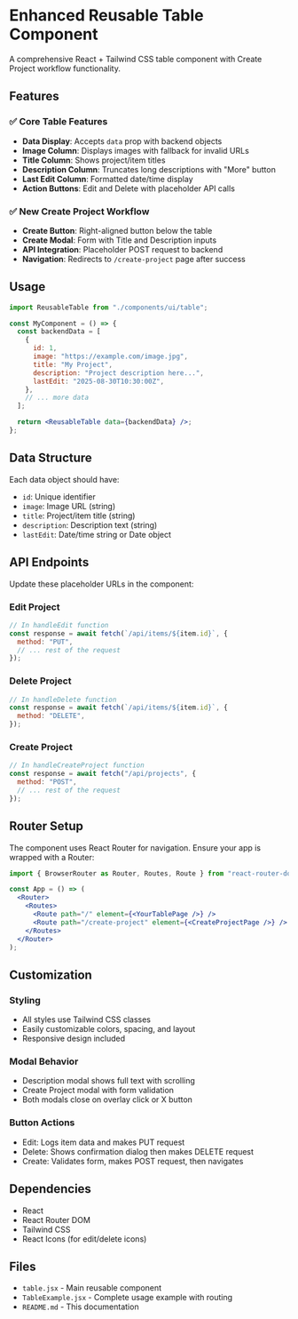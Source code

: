 # Enhanced Reusable Table Component

A comprehensive React + Tailwind CSS table component with Create Project workflow functionality.

## Features

### ✅ **Core Table Features**

- **Data Display**: Accepts `data` prop with backend objects
- **Image Column**: Displays images with fallback for invalid URLs
- **Title Column**: Shows project/item titles
- **Description Column**: Truncates long descriptions with "More" button
- **Last Edit Column**: Formatted date/time display
- **Action Buttons**: Edit and Delete with placeholder API calls

### ✅ **New Create Project Workflow**

- **Create Button**: Right-aligned button below the table
- **Create Modal**: Form with Title and Description inputs
- **API Integration**: Placeholder POST request to backend
- **Navigation**: Redirects to `/create-project` page after success

## Usage

```jsx
import ReusableTable from "./components/ui/table";

const MyComponent = () => {
  const backendData = [
    {
      id: 1,
      image: "https://example.com/image.jpg",
      title: "My Project",
      description: "Project description here...",
      lastEdit: "2025-08-30T10:30:00Z",
    },
    // ... more data
  ];

  return <ReusableTable data={backendData} />;
};
```

## Data Structure

Each data object should have:

- `id`: Unique identifier
- `image`: Image URL (string)
- `title`: Project/item title (string)
- `description`: Description text (string)
- `lastEdit`: Date/time string or Date object

## API Endpoints

Update these placeholder URLs in the component:

### Edit Project

```javascript
// In handleEdit function
const response = await fetch(`/api/items/${item.id}`, {
  method: "PUT",
  // ... rest of the request
});
```

### Delete Project

```javascript
// In handleDelete function
const response = await fetch(`/api/items/${item.id}`, {
  method: "DELETE",
});
```

### Create Project

```javascript
// In handleCreateProject function
const response = await fetch("/api/projects", {
  method: "POST",
  // ... rest of the request
});
```

## Router Setup

The component uses React Router for navigation. Ensure your app is wrapped with a Router:

```jsx
import { BrowserRouter as Router, Routes, Route } from "react-router-dom";

const App = () => (
  <Router>
    <Routes>
      <Route path="/" element={<YourTablePage />} />
      <Route path="/create-project" element={<CreateProjectPage />} />
    </Routes>
  </Router>
);
```

## Customization

### Styling

- All styles use Tailwind CSS classes
- Easily customizable colors, spacing, and layout
- Responsive design included

### Modal Behavior

- Description modal shows full text with scrolling
- Create Project modal with form validation
- Both modals close on overlay click or X button

### Button Actions

- Edit: Logs item data and makes PUT request
- Delete: Shows confirmation dialog then makes DELETE request
- Create: Validates form, makes POST request, then navigates

## Dependencies

- React
- React Router DOM
- Tailwind CSS
- React Icons (for edit/delete icons)

## Files

- `table.jsx` - Main reusable component
- `TableExample.jsx` - Complete usage example with routing
- `README.md` - This documentation
